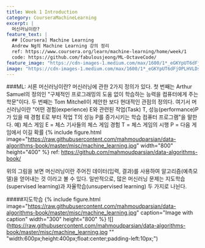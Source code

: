 ```yaml
---
title: Week 1 Introduction
category: CourseraMachineLearning
excerpt: |
  머신러닝이란?
feature_text: |
  ## [Coursera] Machine Learning
  Andrew Ng의 Machine Learning 강의 정리
  ref: https://www.coursera.org/learn/machine-learning/home/week/1
  code: https://github.com/fabulousjeong/ML-OctaveCode/
feature_image: "https://cdn-images-1.medium.com/max/1600/1*_eGKYpUT6dFjOPLHVLDsFw.png"
image: "https://cdn-images-1.medium.com/max/1600/1*_eGKYpUT6dFjOPLHVLDsFw.png"
---
```

###ML: 서론
머신러닝이란?
머신러닝에 관한 2가지 정의가 있다. 첫 번째는 Arthur Samuel의 정의인 "구체적인 프로그래밍의 도움 없이 학습하는 능력을 컴퓨터에게 주는 학문"이다. 두 번째는 Tom Mitchell이 제안한 보다 현대적인 관점의 정의다. 여기서 머신러닝이란 "어떤 경험(experience) E와 관련된 작업(Task) T, 성능(performance)P가 있을 때 경험 E로 부터 작업 T의 성능 P를 증가시키는 학습 컴퓨터 프로그램"을 말한다. 
예) 체스 게임
E = 체스 기사들의 체스 게임 경험
T = 체스 게임의 시행 
P = 다음 게임에서 이길 확률
{% include figure.html image="https://raw.githubusercontent.com/mahmoudparsian/data-algorithms-book/master/misc/machine_learning.jpg" width="800" height="400" %}
ref: https://github.com/mahmoudparsian/data-algorithms-book/

위의 그림을 보면 머신러닝이란 주어진 데이터(입력, 결과)를 사용하여 알고리즘(예측모델)을 얻어내는 것 이라고 볼 수 있다. 일반적으로, 많은 머신러닝 문제는 지도학습(supervised learning)과 자율학습(unsupervised learning) 두 가지로 나뉜다.

#####지도학습
{% include figure.html image="https://raw.githubusercontent.com/mahmoudparsian/data-algorithms-book/master/misc/machine_learning.jpg" caption="Image with caption" width="300" height="800" %}
![](https://raw.githubusercontent.com/mahmoudparsian/data-algorithms-book/master/misc/machine_learning.jpg "" "width:600px;height:400px;float:center;padding-left:10px;")
